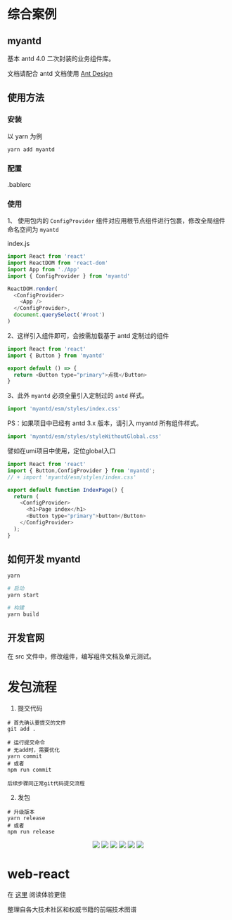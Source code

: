 # 综合案例

## myantd

基本 antd 4.0 二次封装的业务组件库。

文档请配合 antd 文档使用 [Ant Design](https://ant.design/components/overview-cn/)

## 使用方法

### 安装

以 yarn 为例

```sh
yarn add myantd
```

### 配置

.bablerc

### 使用

1、 使用包内的 `ConfigProvider` 组件对应用根节点组件进行包裹，修改全局组件命名空间为 `myantd`

index.js

```js
import React from 'react'
import ReactDOM from 'react-dom'
import App from './App'
import { ConfigProvider } from 'myantd'

ReactDOM.render(
  <ConfigProvider>
    <App />
  </ConfigProvider>,
  document.querySelect('#root')
)
```

2、这样引入组件即可，会按需加载基于 antd 定制过的组件

```js
import React from 'react'
import { Button } from 'myantd'

export default () => {
  return <Button type="primary">点我</Button>
}
```

3、此外 `myantd` 必须全量引入定制过的 `antd` 样式。

```js
import 'myantd/esm/styles/index.css'
```

PS：如果项目中已经有 antd 3.x 版本，请引入 myantd 所有组件样式。

```js
import 'myantd/esm/styles/styleWithoutGlobal.css'
```

譬如在umi项目中使用，定位global入口
```js
import React from 'react'
import { Button,ConfigProvider } from 'myantd';
// + import 'myantd/esm/styles/index.css'

export default function IndexPage() {
  return (
    <ConfigProvider>
      <h1>Page index</h1>
      <Button type="primary">button</Button>
    </ConfigProvider>
  );
}
```

## 如何开发 myantd

```sh
yarn

# 启动
yarn start

# 构建
yarn build
```

## 开发官网

在 src 文件中，修改组件，编写组件文档及单元测试。

# 发包流程

1. 提交代码

```shell
# 首先确认要提交的文件
git add .

# 运行提交命令
# 无add时，需要优化
yarn commit
# 或者
npm run commit

后续步骤同正常git代码提交流程

```

2. 发包

```shell
# 升级版本
yarn release
# 或者
npm run release
```

  <p align="center">
    <a><img src="https://img.shields.io/github/last-commit/zhoubichuan/web-react.svg"/></a>
    <a><img src="https://img.shields.io/badge/code_style-standard-brightgreen.svg"/></a>
    <a><img src="https://img.shields.io/github/issues/zhoubichuan/web-react.svg"/></a>
    <a><img src="https://img.shields.io/github/forks/zhoubichuan/web-react.svg"/></a>
    <a><img src="https://img.shields.io/github/stars/zhoubichuan/web-react.svg"/></a>
    <a><img src="https://img.shields.io/maintenance/yes/2020.svg"/></a>
  </p>

  <h1>web-react</h1>
  <p>在 <a href="https://zhoubichuan.github.io/web-react/">这里</a> 阅读体验更佳</p>
  <p>整理自各大技术社区和权威书籍的前端技术图谱</p>
</div>
